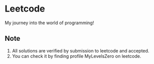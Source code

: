 # Leetcode

My journey into the world of programming!

## Note
1. All solutions are verified by submission to leetcode and accepted.
2. You can check it by finding profile MyLevelsZero on leetcode.
